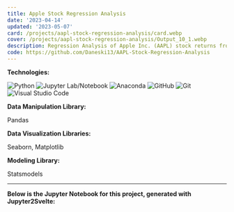 ```yaml
---
title: Apple Stock Regression Analysis
date: '2023-04-14'
updated: '2023-05-07'
card: /projects/aapl-stock-regression-analysis/card.webp
cover: /projects/aapl-stock-regression-analysis/Output_10_1.webp
description: Regression Analysis of Apple Inc. (AAPL) stock returns from 2017 to 2022
code: https://github.com/Daneski13/AAPL-Stock-Regression-Analysis
---
```


<script>
    import Anchor from '$lib/components/markdown/Anchor.svelte';
    import Regression from '$lib/components/projects/aapl-stock-regression-analysis/Regression.svelte';

    const alt_text = ["Residual Plots", "Apple Security Characteristics Line"];
    const path_prefix = '/projects/aapl-stock-regression-analysis/';
</script>

**Technologies:**

![Python](https://img.shields.io/badge/python-3670A0?style=for-the-badge&logo=python&logoColor=ffdd54)
![Jupyter Lab/Notebook](https://img.shields.io/badge/jupyter-%23FA0F00.svg?style=for-the-badge&logo=jupyter&logoColor=white)
![Anaconda](https://img.shields.io/badge/Anaconda-%2344A833.svg?style=for-the-badge&logo=anaconda&logoColor=white)
![GitHub](https://img.shields.io/badge/github-%23121011.svg?style=for-the-badge&logo=github&logoColor=white)
![Git](https://img.shields.io/badge/git-%23F05033.svg?style=for-the-badge&logo=git&logoColor=white)
![Visual Studio Code](https://img.shields.io/badge/Visual%20Studio%20Code-0078d7.svg?style=for-the-badge&logo=visual-studio-code&logoColor=white)

**Data Manipulation Library:**

Pandas

**Data Visualization Libraries:**

Seaborn, Matplotlib

**Modeling Library:**

Statsmodels

---

**Below is the Jupyter Notebook for this project, generated with <Anchor href="/projects/jupyter2svelte">Jupyter2Svelte</Anchor>:**

<section>
    <Regression img_path_prefix={path_prefix} img_alt_text={alt_text} />
</section>

